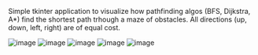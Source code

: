 Simple tkinter application to visualize how pathfinding algos (BFS, Dijkstra, A*) find the shortest path trhough a maze of obstacles.
All directions (up, down, left, right) are of equal cost. 

![image](https://github.com/user-attachments/assets/d1719511-8ee2-4b4f-8c96-1cb870f3c789)
![image](https://github.com/user-attachments/assets/a34838fd-0b52-479b-a3a7-d384797bf107)
![image](https://github.com/user-attachments/assets/104a38a0-e2fa-4cb2-a3ee-608befa12f6a)
![image](https://github.com/user-attachments/assets/8d902151-fac2-4502-9ee1-cffe55124eec)
![image](https://github.com/user-attachments/assets/fa474675-ba9b-4599-b031-978deef84d78)

